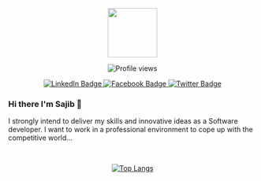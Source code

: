 
<div id="header" align="center">
  <img src="https://media.giphy.com/media/M9gbBd9nbDrOTu1Mqx/giphy.gif" width="100"/>

![Profile views](https://gpvc.arturio.dev/sajibsd013)  
  <div id="badges">
  <a href="https://www.linkedin.com/in/sajibsd013" target="_blank">
    <img src="https://img.shields.io/badge/LinkedIn-blue?style=for-the-badge&logo=linkedin&logoColor=white" alt="LinkedIn Badge"/>
  </a>
  <a href="https://www.facebook.com/sajibsd013"  target="_blank">
    <img src="https://img.shields.io/badge/facebook-blue?style=for-the-badge&logo=facebook&logoColor=white" alt="Facebook Badge"/>
  </a>
  <a href="#"  target="_blank">
    <img src="https://img.shields.io/badge/Twitter-blue?style=for-the-badge&logo=twitter&logoColor=white" alt="Twitter Badge"/>
  </a>
</div>
</div>

 ### Hi there I'm Sajib 👋 
 
 I strongly intend to deliver my skills and innovative ideas as a Software developer. I want to work in a professional environment to cope up with the competitive world...
  

  
<br>

<div align="center"">

[![Top Langs](https://github-readme-stats.vercel.app/api/top-langs/?username=sajibsd013)](https://github.com/anuraghazra/github-readme-stats)




</div>
